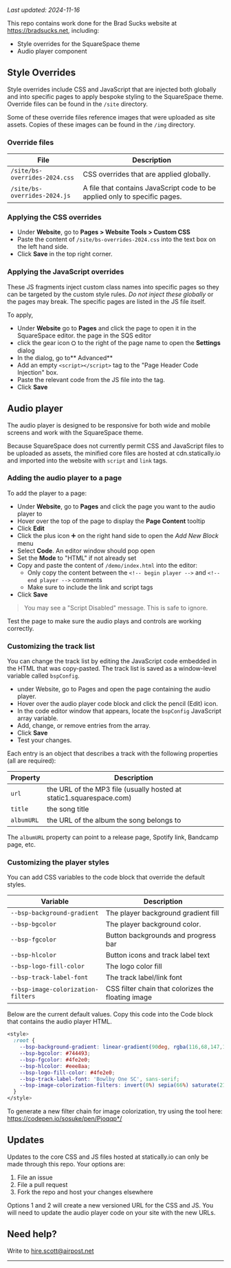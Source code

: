*Last updated: 2024-11-16*

This repo contains work done for the Brad Sucks website at https://bradsucks.net, including:

* Style overrides for the SquareSpace theme
* Audio player component

## Style Overrides

Style overrides include CSS and JavaScript that are injected both globally and into specific pages to apply bespoke styling to the SquareSpace theme. Override files can be found in the `/site` directory.

Some of these override files reference images that were uploaded as site assets. Copies of these images can be found in the `/img` directory.

### Override files
|File|Description|
|-|-|
|`/site/bs-overrides-2024.css`|CSS overrides that are applied globally.|
|`/site/bs-overrides-2024.js`|A file that contains JavaScript code to be applied only to specific pages.|

### Applying the CSS overrides

* Under **Website**, go to **Pages > Website Tools > Custom CSS**
* Paste the content of `/site/bs-overrides-2024.css` into the text box on the left hand side.
* Click **Save** in the top right corner.

### Applying the JavaScript overrides

These JS fragments inject custom class names into specific pages so they can be targeted by the custom style rules. *Do not inject these globally* or the pages may break. The specific pages are listed in the JS file itself.

To apply, 

* Under **Website** go to **Pages** and click the page to open it in the SquareSpace editor. the page in the SQS editor
* click the gear icon ⛭ to the right of the page name to open the **Settings** dialog
* In the dialog, go to** Advanced**
* Add an empty `<script></script>` tag to the "Page Header Code Injection" box.
* Paste the relevant code from the JS file into the tag.
* Click **Save**

## Audio player

The audio player is designed to be responsive for both wide and mobile screens and work with the SquareSpace theme.

Because SquareSpace does not currently permit CSS and JavaScript files to be uploaded as assets, the minified core files are hosted at cdn.statically.io and imported into the website with `script` and `link` tags.

### Adding the audio player to a page

To add the player to a page:

* Under **Website**, go to **Pages** and click the page you want to the audio player to
* Hover over the top of the page to display the **Page Content** tooltip
* Click **Edit**
* Click the plus icon ➕ on the right hand side to open the *Add New Block* menu
* Select **Code**. An editor window should pop open
* Set the **Mode** to "HTML" if not already set
* Copy and paste the content of `/demo/index.html` into the editor:
  * Only copy the content between the `<!-- begin player -->` and `<!-- end player -->` comments
  * Make sure to include the link and script tags
* Click **Save**

> You may see a "Script Disabled" message. This is safe to ignore.

Test the page to make sure the audio plays and controls are working correctly.

### Customizing the track list

You can change the track list by editing the JavaScript code embedded in the HTML that was copy-pasted. The track list is saved as a window-level variable called `bspConfig`.

* under Website, go to Pages and open the page containing the audio player.
* Hover over the audio player code block and click the pencil (Edit) icon.
* In the code editor window that appears, locate the `bspConfig` JavaScript array variable.
* Add, change, or remove entries from the array.
* Click **Save**
* Test your changes.

Each entry is an object that describes a track with the following properties (all are required):

|Property|Description|
|-|-|
|`url`|the URL of the MP3 file (usually hosted at static1.squarespace.com)|
|`title`|the song title|
|`albumURL`|the URL of the album the song belongs to|

The `albumURL` property can point to a release page, Spotify link, Bandcamp page, etc.

### Customizing the player styles

You can add CSS variables to the code block that override the default styles.

|Variable|Description|
|-|-|
|`--bsp-background-gradient`|The player background gradient fill|
|`--bsp-bgcolor`|The player background color.|
|`--bsp-fgcolor`|Button backgrounds and progress bar|
|`--bsp-hlcolor`|Button icons and track label text|
|`--bsp-logo-fill-color`|The logo color fill|
|`--bsp-track-label-font`|The track label/link font|
|`--bsp-image-colorization-filters`|CSS filter chain that colorizes the floating image|

Below are the current default values. Copy this code into the Code block that contains the audio player HTML.

```css
<style>
  :root {
    --bsp-background-gradient: linear-gradient(90deg, rgba(116,68,147,1) 30%, rgba(79,226,224,1) 100%);
    --bsp-bgcolor: #744493;
    --bsp-fgcolor: #4fe2e0;
    --bsp-hlcolor: #eee8aa;
    --bsp-logo-fill-color: #4fe2e0;
    --bsp-track-label-font: 'Bowlby One SC', sans-serif;
    --bsp-image-colorization-filters: invert(0%) sepia(66%) saturate(2129%) hue-rotate(140deg) brightness(93%) contrast(90%);
  }
</style>
```

To generate a new filter chain for image colorization, try using the tool here: https://codepen.io/sosuke/pen/Pjoqqp*/

## Updates

Updates to the core CSS and JS files hosted at statically.io can only be made through this repo. Your options are:

1. File an issue
2. File a pull request
3. Fork the repo and host your changes elsewhere

Options 1 and 2 will create a new versioned URL for the CSS and JS. You will need to update the audio player code on your site with the new URLs.

## Need help?

Write to hire.scott@airpost.net

---













